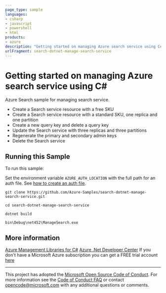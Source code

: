 ```yaml
---
page_type: sample
languages:
- csharp
- javascript
- powershell
- html
products:
- azure
description: "Getting started on managing Azure search service using C#"
urlFragment: search-dotnet-manage-search-service
---
```


# Getting started on managing Azure search service using C# #

 Azure Search sample for managing search service.
  - Create a Search service resource with a free SKU
  - Create a Search service resource with a standard SKU, one replica and one partition
  - Create a new query key and delete a query key
  - Update the Search service with three replicas and three partitions
  - Regenerate the primary and secondary admin keys
  - Delete the Search service


## Running this Sample ##

To run this sample:

Set the environment variable `AZURE_AUTH_LOCATION` with the full path for an auth file. See [how to create an auth file](https://github.com/Azure/azure-libraries-for-net/blob/master/AUTH.md).

    git clone https://github.com/Azure-Samples/search-dotnet-manage-search-service.git

    cd search-dotnet-manage-search-service

    dotnet build

    bin\Debug\net452\ManageSearch.exe

## More information ##

[Azure Management Libraries for C#](https://github.com/Azure/azure-sdk-for-net/tree/Fluent)
[Azure .Net Developer Center](https://azure.microsoft.com/en-us/develop/net/)
If you don't have a Microsoft Azure subscription you can get a FREE trial account [here](http://go.microsoft.com/fwlink/?LinkId=330212)

---

This project has adopted the [Microsoft Open Source Code of Conduct](https://opensource.microsoft.com/codeofconduct/). For more information see the [Code of Conduct FAQ](https://opensource.microsoft.com/codeofconduct/faq/) or contact [opencode@microsoft.com](mailto:opencode@microsoft.com) with any additional questions or comments.
